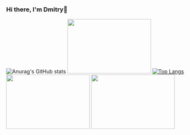 ### Hi there, I'm Dmitry👋

![Anurag's GitHub stats](https://github-readme-stats.vercel.app/api?username=bymagadan&show_icons=true&theme=radical) <img src="https://moslenta.ru/thumb/1280x0/filters:quality(75):no_upscale()/imgs/2022/07/20/07/5502554/ea32138d70af60e9587bc927b50b02133fe92de1.jpg" width=225 height=147 />
[![Top Langs](https://github-readme-stats.vercel.app/api/top-langs/?username=bymagadan&theme=radical&layout=compact&langs_count=6)](https://github.com/anuraghazra/github-readme-stats)
<img src="https://www.edu.ru/uploads/media/content/0001/08/4eb85e32f7eaffa84ae6c7dc16ec2ca004f60ed3.jpeg" width=225 height=147 />  <img src="https://medialeaks.ru/wp-content/uploads/2018/08/1-48-600x400.jpg" width=225 height=147 />


